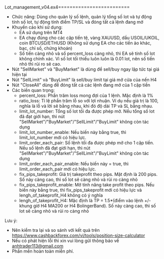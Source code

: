 Lot_management_v04.ex4=========================
- Chức năng: Dùng cho quản lý số lệnh, quản lý tổng số lot và tự động tính số lot, tự động tính điểm TP/SL và đóng tất cả lệnh đang mở
- Khuyến cáo khi sử dụng: 
   - EA sử dụng trên MT4
   - EA chạy đúng cho các cặp tiền tệ, vàng XAUUSD, dầu USOIL/UKOIL, coin BTCUSD/ETHUSD (Không sử dụng EA cho các tiền ảo khác, bạc, chỉ số, chứng khoán)
   - Số tiền càng nhỏ và số percent_loss càng nhỏ, thì EA sẽ tính số lot không chính xác. Vì số lot tối thiểu luôn luôn là 0.01 lot, nên số tiền nhỏ thì rủi ro sẽ cao.
- Nút "SellMarket" và "BuyMarket" là dùng để sell/buy ngay lập tức tại giá hiện tại
- Nút "SellLimit" và "BuyLimit" là sell/buy limit tại giá mở cửa của nến H4
- Nút "CloseAll" dùng để đóng tất cả các lệnh đang mở của 1 cặp tiền
- Các biến quan trọng:
   - percent_loss: Phần trăm loss mong đợi của 1 lệnh. Mặc định là 1%
   - ratio_loss: Tỉ lệ phần trăm lỗ so với lợi nhuận. Ví dụ nếu giá trị là 100, nghĩa là lỗ và lời sẽ bằng nhau, khi đó độ dài TP và SL bằng nhau.
   - limit_lot_number: Tổng số lot tối đa được phép mở. Nếu tổng số lot đã đạt giới hạn, thì nút "SellMarket"/"BuyMarket"/"SellLimit"/"BuyLimit" không còn tác dụng
   - limit_lot_number_enable: Nếu biến này bằng true, thì limit_lot_number mới có hiệu lực.
   - limit_order_each_pair: Số lệnh tối đa được phép mở cho 1 cặp tiền. Nếu số lệnh đã đạt giới hạn, thì nút "SellMarket"/"BuyMarket"/"SellLimit"/"BuyLimit" không còn tác dụng
   - limit_order_each_pair_enable: Nếu biến này = true, thì limit_order_each_pair mới có hiệu lực.   
   - fix_pips_takeprofit: Giá trị takeprofit theo pips. Mặt định là 200 pips. Số này càng cao, thì số lot sẽ càng nhỏ và rủi ro càng nhỏ
   - fix_pips_takeprofit_enable: Mở tính năng take profit theo pips. Nếu biến này bằng true, thì fix_pips_takeprofit mới có hiệu lực và lengh_of_takeprofit_H4 không có ý nghĩa
   - lengh_of_takeprofit_H4: Mặc định là TP = 1.5*(điểm vào lệnh +/- khung giờ H4 MA200 or H4 BolingerBand). Số này càng cao, thì số lot sẽ càng nhỏ và rủi ro càng nhỏ

Lưu ý: 
- Nên kiểm tra lại và so sánh với kết quả trên https://www.cashbackforex.com/vi/tools/position-size-calculator
- Nếu có phát hiện lỗi thì xin vui lòng gửi thông báo về anhtrader113@gmail.com
- Phần mền hoàn toàn miễn phí.
